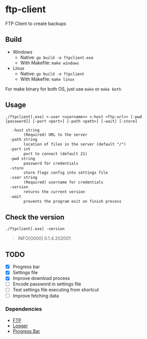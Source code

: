 # ftp-client

FTP Client to create backups

## Build

- Windows
  - Native: `go build -o ftpclient.exe`
  - With Makefile: `make windows`
- Linux
  - Native: `go build -o ftpclient`
  - With Makefile: `make linux`

For make binary for both OS, just use `make` or `make both`

## Usage

`./ftpclient[.exe] <-user <username>> <-host <ftp-url>> [-pwd [password]] [-port <port>] [-path <path>] [-wait] [-store]`

```txt
   -host string
        (Required) URL to the server
  -path string
        location of files in the server (default "/")
  -port int
        port to connect (default 21)
  -pwd string
        password for credentials
  -store
        store flags config into settings file
  -user string
        (Required) username for credentials
  -version
        returns the current version
  -wait
        prevents the program exit on finish process

```

## Check the version

`./ftpclient[.exe] -version`

> INFO[0000] 0.1.4.202001

## TODO

- [x] Progress bar
- [x] Settings file
- [x] Improve download process
- [ ] Encode password in settings file
- [ ] Test settings file executing from shortcut
- [ ] Improve fetching data

### Dependencies

- [FTP][1]
- [Logger][2]
- [Progress Bar][3]

[1]: https://github.com/jlaffaye/ftp#goftp
[2]: https://github.com/sirupsen/logrus#logrus-
[3]: https://github.com/cheggaaa/pb#terminal-progress-bar-for-go

